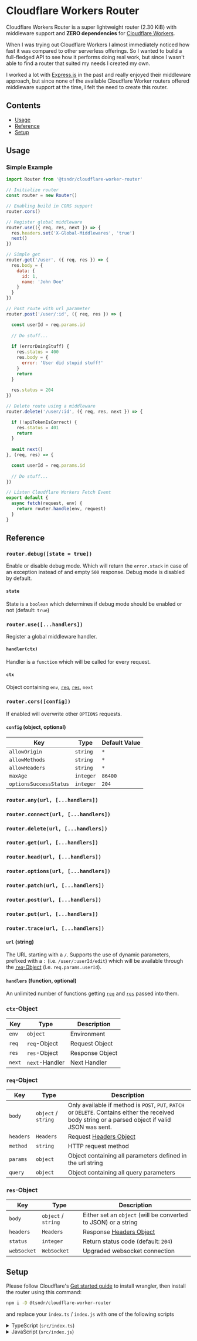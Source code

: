 # Cloudflare Workers Router

Cloudflare Workers Router is a super lightweight router (2.30 KiB) with middleware support and **ZERO dependencies** for [Cloudflare Workers](https://workers.cloudflare.com/).

When I was trying out Cloudflare Workers I almost immediately noticed how fast it was compared to other serverless offerings. So I wanted to build a full-fledged API to see how it performs doing real work, but since I wasn't able to find a router that suited my needs I created my own.

I worked a lot with [Express.js](https://expressjs.com/) in the past and really enjoyed their middleware approach, but since none of the available Cloudflare Worker routers offered middleware support at the time, I felt the need to create this router.


## Contents

- [Usage](#usage)
- [Reference](#reference)
- [Setup](#setup)


## Usage

### Simple Example

```javascript
import Router from '@tsndr/cloudflare-worker-router'

// Initialize router
const router = new Router()

// Enabling build in CORS support
router.cors()

// Register global middleware
router.use(({ req, res, next }) => {
  res.headers.set('X-Global-Middlewares', 'true')
  next()
})

// Simple get
router.get('/user', ({ req, res }) => {
  res.body = {
    data: {
      id: 1,
      name: 'John Doe'
    }
  }
})

// Post route with url parameter
router.post('/user/:id', ({ req, res }) => {

  const userId = req.params.id
  
  // Do stuff...
  
  if (errorDoingStuff) {
    res.status = 400
    res.body = {
      error: 'User did stupid stuff!'
    }
    return
  }
  
  res.status = 204
})

// Delete route using a middleware
router.delete('/user/:id', ({ req, res, next }) => {

  if (!apiTokenIsCorrect) {
    res.status = 401
    return
  }
  
  await next()
}, (req, res) => {

  const userId = req.params.id
  
  // Do stuff...
})

// Listen Cloudflare Workers Fetch Event
export default {
  async fetch(request, env) {
    return router.handle(env, request)
  }
}
```


## Reference

### `router.debug([state = true])`

Enable or disable debug mode. Which will return the `error.stack` in case of an exception instead of and empty `500` response. Debug mode is disabled by default.


#### `state`
State is a `boolean` which determines if debug mode should be enabled or not (default: `true`)


### `router.use([...handlers])`

Register a global middleware handler.


#### `handler(ctx)`

Handler is a `function` which will be called for every request.

#### `ctx`
Object containing `env`, [`req`](#req-object), [`res`](#res-object), `next`


### `router.cors([config])`

If enabled will overwrite other `OPTIONS` requests.


#### `config` (object, optional)

Key                    | Type      | Default Value
---------------------- | --------- | -------------
`allowOrigin`          | `string`  | `*`
`allowMethods`         | `string`  | `*`
`allowHeaders`         | `string`  | `*`
`maxAge`               | `integer` | `86400`
`optionsSuccessStatus` | `integer` | `204`


### `router.any(url, [...handlers])`
### `router.connect(url, [...handlers])`
### `router.delete(url, [...handlers])`
### `router.get(url, [...handlers])`
### `router.head(url, [...handlers])`
### `router.options(url, [...handlers])`
### `router.patch(url, [...handlers])`
### `router.post(url, [...handlers])`
### `router.put(url, [...handlers])`
### `router.trace(url, [...handlers])`

#### `url` (string)

The URL starting with a `/`.
Supports the use of dynamic parameters, prefixed with a `:` (i.e. `/user/:userId/edit`) which will be available through the [`req`-Object](#req-object) (i.e. `req.params.userId`).


#### `handlers` (function, optional)

An unlimited number of functions getting [`req`](#req-object) and [`res`](#res-object) passed into them.


### `ctx`-Object
Key       | Type                | Description
--------- | ------------------- | -----------
`env`     | `object`            | Environment
`req`     | `req`-Object        | Request Object
`res`     | `res`-Object        | Response Object
`next`    | `next`-Handler      | Next Handler


### `req`-Object

Key       | Type                | Description
--------- | ------------------- | -----------
`body`    | `object` / `string` | Only available if method is `POST`, `PUT`, `PATCH` or `DELETE`. Contains either the received body string or a parsed object if valid JSON was sent.
`headers` | `Headers`           | Request [Headers Object](https://developer.mozilla.org/en-US/docs/Web/API/Headers)
`method`  | `string`            | HTTP request method
`params`  | `object`            | Object containing all parameters defined in the url string
`query`   | `object`            | Object containing all query parameters


### `res`-Object

Key         | Type                | Description
----------- | ------------------- | -----------
`body`      | `object` / `string` | Either set an `object` (will be converted to JSON) or a string
`headers`   | `Headers`           | Response [Headers Object](https://developer.mozilla.org/en-US/docs/Web/API/Headers)
`status`    | `integer`           | Return status code (default: `204`)
`webSocket` | `WebSocket`         | Upgraded websocket connection


## Setup

Please follow Cloudflare's [Get started guide](https://developers.cloudflare.com/workers/get-started/guide/) to install wrangler, then install the router using this command:

```bash
npm i -D @tsndr/cloudflare-worker-router
```

and replace your `index.ts` / `index.js` with one of the following scripts

<details>
<summary>TypeScript (<code>src/index.ts</code>)</summary>

```typescript
import Router from '@tsndr/cloudflare-worker-router'

export interface Env {
  // Example binding to KV. Learn more at https://developers.cloudflare.com/workers/runtime-apis/kv/
  // MY_KV_NAMESPACE: KVNamespace;
  //
  // Example binding to Durable Object. Learn more at https://developers.cloudflare.com/workers/runtime-apis/durable-objects/
  // MY_DURABLE_OBJECT: DurableObjectNamespace;
  //
  // Example binding to R2. Learn more at https://developers.cloudflare.com/workers/runtime-apis/r2/
  // MY_BUCKET: R2Bucket;
}

const router = new Router()

// TODO: add your routes here

export default {
    async fetch(request: Request, env: Env, ctx: ExecutionContext): Promise<Response> {
        return router.handle(env, request)
    }
}
```
</details>

<details>
<summary>JavaScript (<code>src/index.js</code>)</summary>

```javascript
import Router from '@tsndr/cloudflare-worker-router'

const router = new Router()

// TODO: add your routes here

export default {
    async fetch(request, env, ctx) {
        return router.handle(env, request)
    }
}
```
</details>
